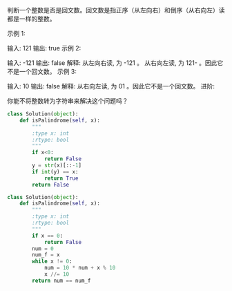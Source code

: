 判断一个整数是否是回文数。回文数是指正序（从左向右）和倒序（从右向左）读都是一样的整数。

示例 1:

输入: 121
输出: true
示例 2:

输入: -121
输出: false
解释: 从左向右读, 为 -121 。 从右向左读, 为 121- 。因此它不是一个回文数。
示例 3:

输入: 10
输出: false
解释: 从右向左读, 为 01 。因此它不是一个回文数。
进阶:

你能不将整数转为字符串来解决这个问题吗？

```python
class Solution(object):
    def isPalindrome(self, x):
        """
        :type x: int
        :rtype: bool
        """
        if x<0:
            return False
        y = str(x)[::-1]
        if int(y) == x:
            return True
        return False
```

```python
class Solution(object):
    def isPalindrome(self, x):
        """
        :type x: int
        :rtype: bool
        """
        if x == 0:
            return False
        num = 0
        num_f = x
        while x != 0:
            num = 10 * num + x % 10
            x //= 10
        return num == num_f
```


